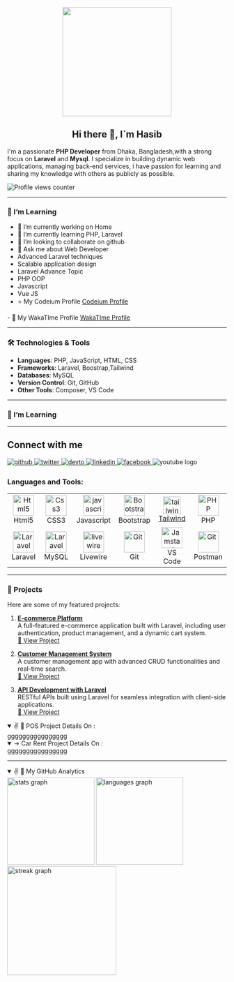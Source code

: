 
<div align="center">
  <img height="250" src="https://media.geeksforgeeks.org/wp-content/cdn-uploads/20221222184908/web-development1.png"  />
</div>
<h2 align="center"> Hi there 👋, I`m Hasib</h2>

 I'm a passionate **PHP Developer** from Dhaka, Bangladesh,with a strong focus on **Laravel** and **Mysql**.
 I specialize in building dynamic web applications, managing back-end services,
 i have passion for learning and sharing my knowledge with others as publicly as possible. 
 
![Profile views counter](https://komarev.com/ghpvc/?username=emon21&&style=flat-square)



---
### 🌱 I’m Learning
- 🔭 I’m currently working on Home
- 🌱 I’m currently learning PHP, Laravel 
- 👯 I’m looking to collaborate on github 
- 💬 Ask me about Web Developer
- Advanced Laravel techniques
- Scalable application design
-  Laravel Advance Topic
-  PHP OOP
-  Javascript
-  Vue JS
-  ⭐ My Codeium Profile 
<a href="https://codeium.com/profile/dev-hasib" target="_blank">Codeium Profile
</a>
- 💪 My WakaTIme Profile
<a href="https://wakatime.com/@DevHasib" target="_blank">WakaTIme Profile
</a>



---

### 🛠️ Technologies & Tools
- **Languages**: PHP, JavaScript, HTML, CSS
- **Frameworks**: Laravel, Boostrap,Tailwind
- **Databases**: MySQL
- **Version Control**: Git, GitHub
- **Other Tools**: Composer, VS Code

---

### 🌱 I’m Learning


---

<div align="left">

  ## Connect with me  
<a href="#" target="_blank">
<img src=https://img.shields.io/badge/github-%2324292e.svg?&style=for-the-badge&logo=github&logoColor=white alt=github style="margin-bottom: 5px;" />
</a>
 
<a href="#" target="_blank">
<img src=https://img.shields.io/badge/twitter-%2300acee.svg?&style=for-the-badge&logo=twitter&logoColor=white alt=twitter style="margin-bottom: 5px;" />
</a>
<a href="#" target="_blank">
<img src=https://img.shields.io/badge/dev.to-%2308090A.svg?&style=for-the-badge&logo=dev.to&logoColor=white alt=devto style="margin-bottom: 5px;" />
</a>
<a href="#1" target="_blank">
<img src=https://img.shields.io/badge/linkedin-%231E77B5.svg?&style=for-the-badge&logo=linkedin&logoColor=white alt=linkedin style="margin-bottom: 5px;" />
</a>
<a href="#" target="_blank">
<img src=https://img.shields.io/badge/facebook-%232E87FB.svg?&style=for-the-badge&logo=facebook&logoColor=white alt=facebook style="margin-bottom: 5px;" />
</a> 
<img src="https://img.shields.io/static/v1?message=Youtube&logo=youtube&label=&color=FF0000&logoColor=white&labelColor=&style=for-the-badge" alt="youtube logo"  />
</div>


<h3 align="left">Languages and Tools:</h3>
<div  align="left" width="100%">
  
 
<table>
  <tbody>
   <tr>
      <td align="center" width="96">
      <a href="#html5">
        <img src="https://camo.githubusercontent.com/3ba8b8e1890f4f5d17e5d88826b7c716e743521db20a261a360c5ecfb0f9b108/68747470733a2f2f7365656b6c6f676f2e636f6d2f696d616765732f482f68746d6c352d776974686f75742d776f72646d61726b2d636f6c6f722d6c6f676f2d313444323532443837382d7365656b6c6f676f2e636f6d2e706e67" width="48" height="48" alt="Html5" data-canonical-src="https://seeklogo.com/images/H/html5-without-wordmark-color-logo-14D252D878-seeklogo.com.png" style="max-width: 100%;">
      </a>
      <br>Html5
    </td>   
    <td align="center" width="96">
      <a href="#css3">
        <img src="https://camo.githubusercontent.com/8dd9d4d252e7064cad2c12882a08e4e76e501587d433765a40c238f1bc4d0265/68747470733a2f2f75706c6f61642e77696b696d656469612e6f72672f77696b6970656469612f636f6d6d6f6e732f7468756d622f362f36322f435353335f6c6f676f2e7376672f343870782d435353335f6c6f676f2e7376672e706e67" width="48" height="48" alt="Css3" data-canonical-src="https://upload.wikimedia.org/wikipedia/commons/thumb/6/62/CSS3_logo.svg/48px-CSS3_logo.svg.png" style="max-width: 100%;">
      </a>
      <br>CSS3
    </td>
    <td align="center" width="96">
      <a href="#js">
        <img src="https://camo.githubusercontent.com/dbdd60ddccd502f8170002bfa54bbb18276ebd78f7576bad9481747a2c0ae532/68747470733a2f2f75706c6f61642e77696b696d656469612e6f72672f77696b6970656469612f636f6d6d6f6e732f7468756d622f392f39392f556e6f6666696369616c5f4a6176615363726970745f6c6f676f5f322e7376672f3130323470782d556e6f6666696369616c5f4a6176615363726970745f6c6f676f5f322e7376672e706e67" width="48" height="48" alt="javascript" data-canonical-src="https://upload.wikimedia.org/wikipedia/commons/thumb/9/99/Unofficial_JavaScript_logo_2.svg/1024px-Unofficial_JavaScript_logo_2.svg.png" style="max-width: 100%;">
      </a>
      <br>Javascript
    </td>
     <td align="center" width="96">
      <a href="#bootstrap">
        <img src="https://camo.githubusercontent.com/cec29d8b8aceef3f27c4529b23fc6c9ca6e142b13cd4df82e2cb0774f530340d/68747470733a2f2f63646e2e776f726c64766563746f726c6f676f2e636f6d2f6c6f676f732f626f6f7473747261702d342e737667" width="48" height="48" alt="Bootstrap" data-canonical-src="https://cdn.worldvectorlogo.com/logos/bootstrap-4.svg" style="max-width: 100%;">
      </a>
      <br>Bootstrap
    </td>
    <td align="center" width="96">
      <a href="#tailwindcss" target="_blank" rel="noreferrer"> <img
          src="https://www.vectorlogo.zone/logos/tailwindcss/tailwindcss-icon.svg" alt="tailwind" width="40" height="40" />
      <br>Tailwind
      </a>
    </td>
      <td align="center" width="96">
    <a href="#php">
      <img
        src="https://camo.githubusercontent.com/3cf616a3723cd08e829025a3053347e2586d6c71727fc472f3f5fbad5d5814f4/68747470733a2f2f692e6962622e636f2f4c7a6d597044582f3134362d313436363930322d7068702d6c6f676f2d706e672d7472616e73706172656e742d7068702d6c6f676f2d706e672d706e672d72656d6f766562672d707265766965772e706e67"
        width="48" height="48" alt="PHP"
        data-canonical-src="https://i.ibb.co/LzmYpDX/146-1466902-php-logo-png-transparent-php-logo-png-png-removebg-preview.png"
        style="max-width: 100%;">
    </a>
    <br>PHP
  </td>
  </tr>

  <tr>
    <td align="center" width="96">
    <a href="#laravel">
      <img
        src="https://camo.githubusercontent.com/619ba509e24cf1d263cd410707696f4317d48c5629f354a10c07952d5e5302dc/68747470733a2f2f63646e2e776f726c64766563746f726c6f676f2e636f6d2f6c6f676f732f6c61726176656c2d322e737667"
        width="48" height="48" alt="Laravel" data-canonical-src="https://cdn.worldvectorlogo.com/logos/laravel-2.svg"
        style="max-width: 100%;">
    </a>
    <br>Laravel
  </td>
     <td align="center" width="96">
      <a href="#mysql">
        <img
          src="https://camo.githubusercontent.com/6cda548f3f43cab855bdc4b6ddad7fcc532b9e4086988de892ddbd7a5423ec9c/68747470733a2f2f7777772e6c6f676f2e77696e652f612f6c6f676f2f4d7953514c2f4d7953514c2d4c6f676f2e77696e652e737667"
          width="48" height="48" alt="Laravel" data-canonical-src="https://www.logo.wine/a/logo/MySQL/MySQL-Logo.wine.svg"
          style="max-width: 100%;">
      </a>
      <br>MySQL
    </td>
    <td align="center" width="96">
      <a href="#livewire">
        <img
          src="https://camo.githubusercontent.com/9b0b6b5146f865b00385eb81fe2a9f1f51764155a4b6c98eeddfed6e913e85b0/68747470733a2f2f69302e77702e636f6d2f6c61726176656c2d6c697665776972652e636f6d2f696d672f747769747465722e706e67"
          width="48" height="48" alt="livewire" data-canonical-src="https://i0.wp.com/laravel-livewire.com/img/twitter.png"
          style="max-width: 100%;">
      </a>
      <br>Livewire
    </td>
    <td align="center" width="96">
    <a href="#git">
      <img
        src="https://camo.githubusercontent.com/dc17562ff077b1d92fa582309ac1b3d53bf0fa9dfac7794d970086d857a83112/68747470733a2f2f75706c6f61642e77696b696d656469612e6f72672f77696b6970656469612f636f6d6d6f6e732f7468756d622f332f33662f4769745f69636f6e2e7376672f3132303070782d4769745f69636f6e2e7376672e706e67"
        width="48" height="48" alt="Git"
        data-canonical-src="https://upload.wikimedia.org/wikipedia/commons/thumb/3/3f/Git_icon.svg/1200px-Git_icon.svg.png"
        style="max-width: 100%;">
    </a>
    <br>Git
  </td>
    <td align="center" width="96">
    <a href="#vscode">
      <img
        src="https://camo.githubusercontent.com/36135c12ff1a60ee93d5e918983f8506ca618dcd8374490464c6f5dafc195259/68747470733a2f2f75706c6f61642e77696b696d656469612e6f72672f77696b6970656469612f636f6d6d6f6e732f392f39612f56697375616c5f53747564696f5f436f64655f312e33355f69636f6e2e737667"
        width="48" height="48" alt="Jamstack"
        data-canonical-src="https://upload.wikimedia.org/wikipedia/commons/9/9a/Visual_Studio_Code_1.35_icon.svg"
        style="max-width: 100%;">
    </a>
    <br>VS Code
  </td>
    <td align="center" width="96">
    <a href="#postman">
      <img
        src="https://camo.githubusercontent.com/5c2595c2fcc9ef7ffa97d14f868547d945d5cee65045377c7c34611b5a67c139/68747470733a2f2f7777772e766563746f726c6f676f2e7a6f6e652f6c6f676f732f676574706f73746d616e2f676574706f73746d616e2d69636f6e2e737667"
        width="48" height="48" alt="Git"
        data-canonical-src="https://www.vectorlogo.zone/logos/getpostman/getpostman-icon.svg" style="max-width: 100%;">
    </a>
    <br>Postman
  </td>
  </tr>
 
 </tbody>
</table>
</div>

---

### 🚀 Projects
Here are some of my featured projects:

1. **[E-commerce Platform](#)**  
   A full-featured e-commerce application built with Laravel, including user authentication, product management, and a dynamic cart system.  
   [🔗 View Project](#)  

2. **[Customer Management System](#)**  
   A customer management app with advanced CRUD functionalities and real-time search.  
   [🔗 View Project](#)  

3. **[API Development with Laravel](#)**  
   RESTful APIs built using Laravel for seamless integration with client-side applications.  
   [🔗 View Project](#)

  <details open="close"> 
  <summary> ✌️ 👀  POS Project Details On : </summary>
 gggggggggggggggg
</details>

 <details open="close"> 
  <summary> ->  Car Rent Project Details On : </summary>
 gggggggggggggggg
</details>

   ---

<details open=""> 
  <summary> ✌️ 👀 My GitHub Analytics </summary>
  <div align="left">
  <img src="https://github-readme-stats.vercel.app/api?username=emon21&hide_title=false&hide_rank=false&show_icons=true&include_all_commits=true&count_private=true&disable_animations=false&theme=dracula&locale=en&hide_border=false&order=1" height="200" alt="stats graph"  />
  <img src="https://github-readme-stats.vercel.app/api/top-langs?username=emon21&locale=en&hide_title=false&layout=compact&card_width=320&langs_count=5&theme=dracula&hide_border=false&order=2" height="200" alt="languages graph"  />
</div>
  <div align="left">
  <img src="https://streak-stats.demolab.com?user=maurodesouza&locale=en&mode=daily&theme=dark&hide_border=false&border_radius=5&order=3" height="250" alt="streak graph"  />
</div>
</details>




